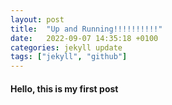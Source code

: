 ```yaml
---
layout: post
title:  "Up and Running!!!!!!!!!!"
date:   2022-09-07 14:35:18 +0100
categories: jekyll update
tags: ["jekyll", "github"]
---
```


<h4>Hello, this is my first post</h4>
